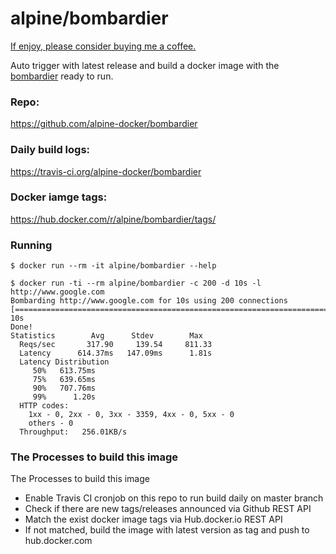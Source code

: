 # alpine/bombardier

[If enjoy, please consider buying me a coffee.](https://www.buymeacoffee.com/ozbillwang)

Auto trigger with latest release and build a docker image with the [bombardier](https://github.com/codesenberg/bombardier) ready to run.

### Repo:

https://github.com/alpine-docker/bombardier

### Daily build logs:

https://travis-ci.org/alpine-docker/bombardier

### Docker iamge tags:

https://hub.docker.com/r/alpine/bombardier/tags/

### Running

```
$ docker run --rm -it alpine/bombardier --help

$ docker run -ti --rm alpine/bombardier -c 200 -d 10s -l http://www.google.com
Bombarding http://www.google.com for 10s using 200 connections
[============================================================================================================] 10s
Done!
Statistics        Avg      Stdev        Max
  Reqs/sec       317.90     139.54     811.33
  Latency      614.37ms   147.09ms      1.81s
  Latency Distribution
     50%   613.75ms
     75%   639.65ms
     90%   707.76ms
     99%      1.20s
  HTTP codes:
    1xx - 0, 2xx - 0, 3xx - 3359, 4xx - 0, 5xx - 0
    others - 0
  Throughput:   256.01KB/s
```

### The Processes to build this image

The Processes to build this image
* Enable Travis CI cronjob on this repo to run build daily on master branch
* Check if there are new tags/releases announced via Github REST API
* Match the exist docker image tags via Hub.docker.io REST API
* If not matched, build the image with latest version as tag and push to hub.docker.com
